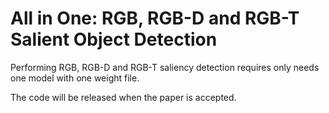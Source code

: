 # All in One: RGB, RGB-D and RGB-T Salient Object Detection

Performing RGB, RGB-D and RGB-T saliency detection requires only needs one model with one weight file.

The code will be released when the paper is accepted.

